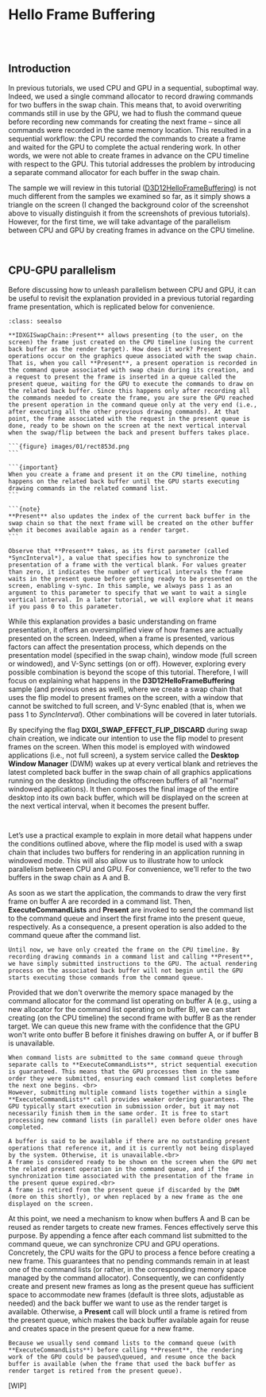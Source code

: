 # Hello Frame Buffering

<br>

```{figure} images/06/HelloFrameBuffering.png
```

## Introduction

In previous tutorials, we used CPU and GPU in a sequential, suboptimal way. Indeed, we used a single command allocator to record drawing commands for two buffers in the swap chain. This means that, to avoid overwriting commands still in use by the GPU, we had to flush the command queue before recording new commands for creating the next frame – since all commands were recorded in the same memory location. This resulted in a sequential workflow: the CPU recorded the commands to create a frame and waited for the GPU to complete the actual rendering work. In other words, we were not able to create frames in advance on the CPU timeline with respect to the GPU. This tutorial addresses the problem by introducing a separate command allocator for each buffer in the swap chain.

The sample we will review in this tutorial ([D3D12HelloFrameBuffering](https://github.com/microsoft/DirectX-Graphics-Samples/tree/master/Samples/Desktop/D3D12HelloWorld)) is not much different from the samples we examined so far, as it simply shows a triangle on the screen (I changed the background color of the screenshot above to visually distinguish it from the screenshots of previous tutorials). However, for the first time, we will take advantage of the parallelism between CPU and GPU by creating frames in advance on the CPU timeline.

<br>

## CPU-GPU parallelism

Before discussing how to unleash parallelism between CPU and GPU, it can be useful to revisit the explanation provided in a previous tutorial regarding frame presentation, which is replicated below for convenience.


````{admonition} from [](hello-window.md)
:class: seealso

**IDXGISwapChain::Present** allows presenting (to the user, on the screen) the frame just created on the CPU timeline (using the current back buffer as the render target). How does it work? Present operations occur on the graphics queue associated with the swap chain. That is, when you call **Present**, a present operation is recorded in the command queue associated with swap chain during its creation, and a request to present the frame is inserted in a queue called the present queue, waiting for the GPU to execute the commands to draw on the related back buffer. Since this happens only after recording all the commands needed to create the frame, you are sure the GPU reached the present operation in the command queue only at the very end (i.e., after executing all the other previous drawing commands). At that point, the frame associated with the request in the present queue is done, ready to be shown on the screen at the next vertical interval when the swap/flip between the back and present buffers takes place.

```{figure} images/01/rect853d.png
```

```{important}
When you create a frame and present it on the CPU timeline, nothing happens on the related back buffer until the GPU starts executing drawing commands in the related command list.
```

```{note}
**Present** also updates the index of the current back buffer in the swap chain so that the next frame will be created on the other buffer when it becomes available again as a render target.
```

Observe that **Present** takes, as its first parameter (called *SyncInterval*), a value that specifies how to synchronize the presentation of a frame with the vertical blank. For values greater than zero, it indicates the number of vertical intervals the frame waits in the present queue before getting ready to be presented on the screen, enabling v-sync. In this sample, we always pass 1 as an argument to this parameter to specify that we want to wait a single vertical interval. In a later tutorial, we will explore what it means if you pass 0 to this parameter.
````

While this explanation provides a basic understanding on frame presentation, it offers an oversimplified view of how frames are actually presented on the screen. Indeed, when a frame is presented, various factors can affect the presentation process, which depends on the presentation model (specified in the swap chain), window mode (full screen or windowed), and V-Sync settings (on or off). However, exploring every possible combination is beyond the scope of this tutorial. Therefore, I will focus on explaining what happens in the **D3D12HelloFrameBuffering** sample (and previous ones as well), where we create a swap chain that uses the flip model to present frames on the screen, with a window that cannot be switched to full screen, and V-Sync enabled (that is, when we pass 1 to *SyncInterval*). Other combinations will be covered in later tutorials.

By specifying the flag **DXGI_SWAP_EFFECT_FLIP_DISCARD** during swap chain creation, we indicate our intention to use the flip model to present frames on the screen. When this model is employed with windowed applications (i.e., not full screen), a system service called the **Desktop Window Manager** (DWM) wakes up at every vertical blank and retrieves the latest completed back buffer in the swap chain of all graphics applications running on the desktop (including the offscreen buffers of all "normal" windowed applications). It then composes the final image of the entire desktop into its own back buffer, which will be displayed on the screen at the next vertical interval, when it becomes the present buffer.

```{figure} images/06/dwm.png
```

```{figure} images/06/dwm-composition.png
```

Let’s use a practical example to explain in more detail what happens under the conditions outlined above, where the flip model is used with a swap chain that includes two buffers for rendering in an application running in windowed mode. This will also allow us to illustrate how to unlock parallelism between CPU and GPU. For convenience, we'll refer to the two buffers in the swap chain as A and B.

As soon as we start the application, the commands to draw the very first frame on buffer A are recorded in a command list. Then, **ExecuteCommandLists** and **Present** are invoked to send the command list to the command queue and insert the first frame into the present queue, respectively. As a consequence, a present operation is also added to the command queue after the command list.

```{note}
Until now, we have only created the frame on the CPU timeline. By recording drawing commands in a command list and calling **Present**, we have simply submitted instructions to the GPU. The actual rendering process on the associated back buffer will not begin until the GPU starts executing those commands from the command queue.
```

Provided that we don't overwrite the memory space managed by the command allocator for the command list operating on buffer A (e.g., using a new allocator for the command list operating on buffer B), we can start creating (on the CPU timeline) the second frame with buffer B as the render target. We can queue this new frame with the confidence that the GPU won't write onto buffer B before it finishes drawing on buffer A, or if buffer B is unavailable.

```{note}
When command lists are submitted to the same command queue through separate calls to **ExecuteCommandLists**, strict sequential execution is guaranteed. This means that the GPU processes them in the same order they were submitted, ensuring each command list completes before the next one begins. <br>
However, submitting multiple command lists together within a single **ExecuteCommandLists** call provides weaker ordering guarantees. The GPU typically start execution in submission order, but it may not necessarily finish them in the same order. It is free to start processing new command lists (in parallel) even before older ones have completed.
```

```{note}
A buffer is said to be available if there are no outstanding present operations that reference it, and it is currently not being displayed by the system. Otherwise, it is unavailable.<br>
A frame is considered ready to be shown on the screen when the GPU met the related present operation in the command queue, and if the synchronization time associated with the presentation of the frame in the present queue expired.<br>
A frame is retired from the present queue if discarded by the DWM (more on this shortly), or when replaced by a new frame as the one displayed on the screen.
```

At this point, we need a mechanism to know when buffers A and B can be reused as render targets to create new frames. Fences effectively serve this purpose. By appending a fence after each command list submitted to the command queue, we can synchronize CPU and GPU operations. Concretely, the CPU waits for the GPU to process a fence before creating a new frame. This guarantees that no pending commands remain in at least one of the command lists (or rather, in the corresponding memory space managed by the command allocator). Consequently, we can confidently create and present new frames as long as the present queue has sufficient space to accommodate new frames (default is three slots, adjustable as needed) and the back buffer we want to use as the render target is available. Otherwise, a **Present** call will block until a frame is retired from the present queue, which makes the back buffer available again for reuse and creates space in the present queue for a new frame.

```{note}
Because we usually send command lists to the command queue (with **ExecuteCommandLists**) before calling **Present**, the rendering work of the GPU could be paused\queued, and resume once the back buffer is available (when the frame that used the back buffer as render target is retired from the present queue).
```

[WIP]